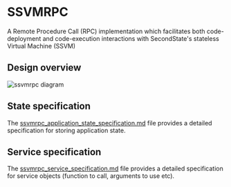 # SSVMRPC
A Remote Procedure Call (RPC) implementation which facilitates both code-deployment and code-execution interactions with SecondState's stateless Virtual Machine (SSVM)

## Design overview
![ssvmrpc diagram](https://github.com/second-state/SSVMRPC/blob/master/architecture.jpg)

## State specification
The [ssvmrpc_application_state_specification.md](https://github.com/second-state/SSVMRPC/blob/master/ssvmrpc_application_state_specification.md) file provides a detailed specification for storing application state.

## Service specification
The [ssvmrpc_service_specification.md](https://github.com/second-state/SSVMRPC/blob/master/ssvmrpc_service_specification.md) file provides a detailed specification for service objects (function to call, arguments to use etc).

